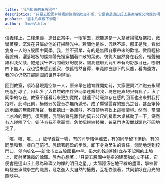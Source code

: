 ```yaml
---
title: '我所知道的五股國中'
description: '只要五股國中魁梧的建築猶屹立不搖，它便會是這山丘上最為璀璨又灼爍的明日之星。'
pubDate: '國中八年級下學期'
author: 'SnowViktor'
---
```


信義樓上，二樓走廊，逢日正當中，一眼望去，總能遙見一人拿著掃帚及拖把，微彎著腰，沉浸在只屬於他的打掃時光中。若問他是誰，沉默不語，那正是我，看似隻身一人的五股國中同學。我，並不孤單，有的是無限自豪帶來的歡愉。微風輕拂著臉頰，灑落地板的燦爛陽光裡穿插著四散的葉影，彷彿大自然身在我旁，輕聲細語和我交談，他是我午休時間最好的朋友，讓我體驗到前所未有的舒服自在。哪怕四下無人，我也從未感到孤寂，依舊怡然自得，畢竟除去腳下的灰塵，看向遠方，我的心仍然在那開闊的世界中徘徊。

回到教室，頓時發現竟空無一人，原來早在體育課開始前，大家便興沖沖跑去永耀明埕打球了，因此少了大自然的陪伴與同學連繫的我，現在是真的只有我了。沒了同學的存在，教室不僅看起來更加寬闊，就連平時毫無存在感的回音也出來對我打招呼。此時此刻，極微弱的聲音亦無所遁形，成了響徹雲霄的宏亮之音，甚至筆掉於地面的無趣摔落聲，我都聽出一番風味，不自禁地喜歡上這種情境。然而，當關上冰冷的鐵門，須臾間，我隱約瞥見離我約莫五公尺的樸素木桌搖動了一下，儼然有人碰觸了它，霎時令我不寒而慄，急忙把視線移開，甚至門也沒關就頭也不回地走了。

「噹、噹、噹……」放學鐘聲一響，有的同學結伴離去，有的同學留下運動，有的同學和我一樣自己前行。我踏著輕盈的步伐，卸下身為學生的責任，悠閒地走到校門口，望向校名──新北市立五股國民中學。偌大的銘刻斜斜立在不起眼的土坡上，反射著晚霞的餘暉。我內心想著：「只要五股國中魁梧的建築猶屹立不搖，它便會是這山丘上最為璀璨又灼爍的明日之星。」太陽隱沒在地平線的盡頭，學校暫時褪去承載學生的職責，隨之進入大自然的擁戴，互相依偎著，共同躺臥在月光的照映中。